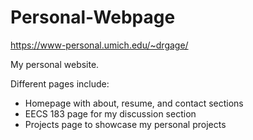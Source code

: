 # Personal-Webpage

https://www-personal.umich.edu/~drgage/

My personal website.

Different pages include: 
- Homepage with about, resume, and contact sections
- EECS 183 page for my discussion section
- Projects page to showcase my personal projects
